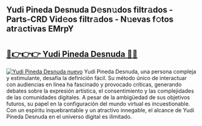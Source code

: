 ## Yudi Pineda Desnuda D𝚎sn𝚞dos filtr𝚊dos - Parts-CRD Vid𝚎os filtr𝚊dos - N𝚞evas f𝚘tos atr𝚊ctivas EMrpY

# <h2><a href="http://mb3pezw.tromn.icu/?c=Yudi+Pineda+Desnuda">🔗👉👉👉 Yudi Pineda Desnuda 🔗🔗</a></h2>

[![Yudi Pineda Desnuda nuevo](https://i.imgur.com/pEAQMta.gif)](http://mb3pezw.tromn.icu/?c=Yudi+Pineda+Desnuda)
Yudi Pineda Desnuda, una persona compleja y estimulante, desafía la definición fácil. Su método único de interactuar con audiencias en línea ha fascinado y provocado críticas, generando debates sobre la expresión artística, el consentimiento y las complejidades de las comunidades digitales. A pesar de la ambigüedad de sus objetivos futuros, su papel en la configuración del mundo virtual es incuestionable. Con un espíritu inquebrantable y un atractivo innegable, el alcance de Yudi Pineda Desnuda en el universo digital es ilimitado.
